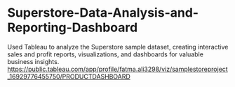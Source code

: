# Superstore-Data-Analysis-and-Reporting-Dashboard
Used Tableau to analyze the Superstore sample dataset, creating interactive sales and profit reports, visualizations, and dashboards for valuable business insights. 
https://public.tableau.com/app/profile/fatma.ali3298/viz/samplestoreproject_16929776455750/PRODUCTDASHBOARD
